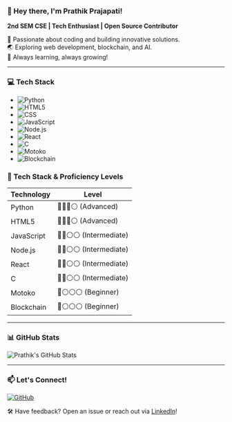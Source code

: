 ### 👋 Hey there, I'm Prathik Prajapati!  
**2nd SEM CSE | Tech Enthusiast | Open Source Contributor**  

🚀 Passionate about coding and building innovative solutions.  
🌏 Exploring web development, blockchain, and AI.  
🎯 Always learning, always growing!  

---

### 💻 Tech Stack  
- ![Python](https://img.shields.io/badge/Python-light-blue?style=for-the-badge&logo=python)
- ![HTML5](https://img.shields.io/badge/HTML5-orange?style=for-the-badge&logo=html5)  
- ![CSS](https://img.shields.io/badge/CSS-blue?style=for-the-badge&logo=css3)
- ![JavaScript](https://img.shields.io/badge/JavaScript-yellow?style=for-the-badge&logo=javascript)  
- ![Node.js](https://img.shields.io/badge/Node.js-green?style=for-the-badge&logo=node.js)  
- ![React](https://img.shields.io/badge/React-blue?style=for-the-badge&logo=react)  
- ![C](https://img.shields.io/badge/C-grey?style=for-the-badge&logo=c)  
- ![Motoko](https://img.shields.io/badge/Motoko-purple?style=for-the-badge&logo=internet-computer) 
- ![Blockchain](https://img.shields.io/badge/Blockchain-black?style=for-the-badge&logo=ethereum)  

### 🚀 Tech Stack & Proficiency Levels  

| Technology | Level |
|------------|--------|
| Python     | 🔵🔵🔵⚪ (Advanced) |
| HTML5      | 🔵🔵🔵⚪ (Advanced) |
| JavaScript | 🔵🔵⚪⚪ (Intermediate) |
| Node.js    | 🔵🔵⚪⚪ (Intermediate) |
| React      | 🔵🔵⚪⚪ (Intermediate) |
| C          | 🔵🔵⚪⚪ (Intermediate) |
| Motoko     | 🔵⚪⚪⚪ (Beginner) |
| Blockchain | 🔵⚪⚪⚪ (Beginner) |

---

### 📊 GitHub Stats  
![Prathik's GitHub Stats](https://github-readme-stats.vercel.app/api?username=prathikprajapati&show_icons=true&theme=radical)  

---

### 📫 Let's Connect!  
[![GitHub](https://img.shields.io/badge/GitHub-black?style=flat&logo=github)](https://github.com/prathikprajapati)  

🛠 Have feedback? Open an issue or reach out via [LinkedIn](https://linkedin.com/in/prathik-prajapati)!
